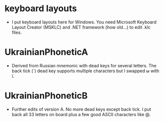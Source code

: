# keyboard layouts
- I put keyboard layouts here for Windows. You need Microsoft Keyboard Layout Creator (MSKLC) and .NET framework (how old...) to edit .klc files.

# UkrainianPhoneticA
- Derived from Russian mnemonic with dead keys for several letters. The back tick (`) dead key supports multiple characters but I swapped ы with ї.

# UkrainianPhoneticB
- Further edits of version A. No more dead keys except back tick. I put back all 33 letters on board plus a few good ASCII characters like @.
